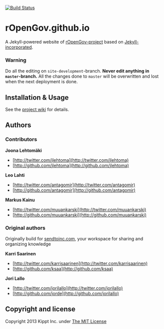 [![Build Status](https://travis-ci.org/rOpenGov/ropengov.github.io.png?branch=site-development)](https://travis-ci.org/rOpenGov/ropengov.github.io)

# rOpenGov.github.io

A Jekyll-powered website of [rOpenGov-project](http://ropengov.github.io/) based on [Jekyll-incorporated](https://github.com/kippt/jekyll-incorporated). 

### Warning

Do all the editing on `site-development`-branch. **Never edit anything in `master`-branch.** All the changes done to `master` will be overwritten and lost when the next deployment is done.

## Installation & Usage

See the [project wiki](https://github.com/rOpenGov/ropengov.github.io/wiki) for details. 

## Authors

### Contributors

**Joona Lehtomäki**

+ [http://twitter.com/jlehtoma](http://twitter.com/jlehtoma)
+ [http://github.com/jlehtoma](http://github.com/jlehtoma)

**Leo Lahti**

+ [http://twitter.com/antagomir](http://twitter.com/antagomir)
+ [http://github.com/antagomir](http://github.com/antagomir)

**Markus Kainu**

+ [http://twitter.com/muuankarski](http://twitter.com/muuankarski)
+ [http://github.com/muuankarski](http://github.com/muuankarski)


### Original authors 

Originally build for [sendtoinc.com](https://sendtoinc.com), your workspace for sharing and organizing knowledge

**Karri Saarinen**

+ [http://twitter.com/karrisaarinen](http://twitter.com/karrisaarinen)
+ [http://github.com/ksaa](http://github.com/ksaa)

**Jori Lallo**

+ [http://twitter.com/jorilallo](http://twitter.com/jorilallo)
+ [http://github.com/jorde](http://github.com/jorilallo)


## Copyright and license

Copyright 2013 Kippt Inc. under [The MIT License ](LICENSE)

